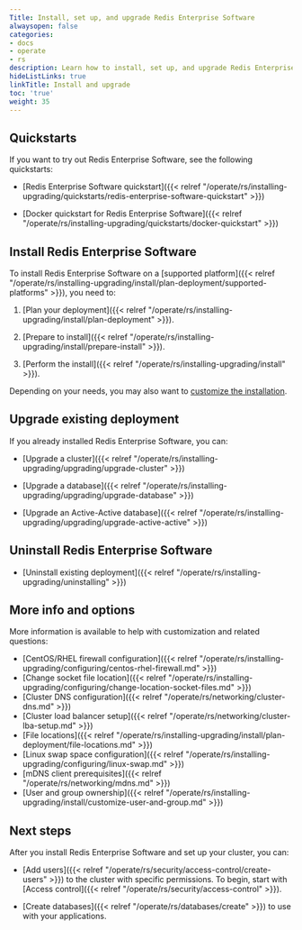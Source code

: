 ```yaml
---
Title: Install, set up, and upgrade Redis Enterprise Software
alwaysopen: false
categories:
- docs
- operate
- rs
description: Learn how to install, set up, and upgrade Redis Enterprise Software.
hideListLinks: true
linkTitle: Install and upgrade
toc: 'true'
weight: 35
---
```


## Quickstarts

If you want to try out Redis Enterprise Software, see the following quickstarts:

- [Redis Enterprise Software quickstart]({{< relref "/operate/rs/installing-upgrading/quickstarts/redis-enterprise-software-quickstart" >}})

- [Docker quickstart for Redis Enterprise Software]({{< relref "/operate/rs/installing-upgrading/quickstarts/docker-quickstart" >}})

## Install Redis Enterprise Software

To install Redis Enterprise Software on a [supported platform]({{< relref "/operate/rs/installing-upgrading/install/plan-deployment/supported-platforms" >}}), you need to:

1. [Plan your deployment]({{< relref "/operate/rs/installing-upgrading/install/plan-deployment" >}}).

1. [Prepare to install]({{< relref "/operate/rs/installing-upgrading/install/prepare-install" >}}).

1. [Perform the install]({{< relref "/operate/rs/installing-upgrading/install" >}}).

Depending on your needs, you may also want to [customize the installation](#more-info-and-options).

## Upgrade existing deployment

If you already installed Redis Enterprise Software, you can:

- [Upgrade a cluster]({{< relref "/operate/rs/installing-upgrading/upgrading/upgrade-cluster" >}})

- [Upgrade a database]({{< relref "/operate/rs/installing-upgrading/upgrading/upgrade-database" >}})

- [Upgrade an Active-Active database]({{< relref "/operate/rs/installing-upgrading/upgrading/upgrade-active-active" >}})

## Uninstall Redis Enterprise Software

- [Uninstall existing deployment]({{< relref "/operate/rs/installing-upgrading/uninstalling" >}})

## More info and options

More information is available to help with customization and related questions:

- [CentOS/RHEL firewall configuration]({{< relref "/operate/rs/installing-upgrading/configuring/centos-rhel-firewall.md" >}})
- [Change socket file location]({{< relref "/operate/rs/installing-upgrading/configuring/change-location-socket-files.md" >}})
- [Cluster DNS configuration]({{< relref "/operate/rs/networking/cluster-dns.md" >}})
- [Cluster load balancer setup]({{< relref "/operate/rs/networking/cluster-lba-setup.md" >}})
- [File locations]({{< relref "/operate/rs/installing-upgrading/install/plan-deployment/file-locations.md" >}})
- [Linux swap space configuration]({{< relref "/operate/rs/installing-upgrading/configuring/linux-swap.md" >}})
- [mDNS client prerequisites]({{< relref "/operate/rs/networking/mdns.md" >}})
- [User and group ownership]({{< relref "/operate/rs/installing-upgrading/install/customize-user-and-group.md" >}})

## Next steps

After you install Redis Enterprise Software and set up your cluster, you can:

- [Add users]({{< relref "/operate/rs/security/access-control/create-users" >}}) to the cluster with specific permissions.  To begin, start with [Access control]({{< relref "/operate/rs/security/access-control" >}}).

- [Create databases]({{< relref "/operate/rs/databases/create" >}}) to use with your applications.

